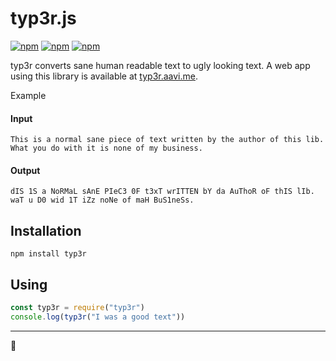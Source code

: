 # typ3r.js

[![npm](https://img.shields.io/npm/v/typ3r.svg)](https://www.npmjs.com/package/typ3r)
[![npm](https://img.shields.io/npm/dm/typ3r.svg)](https://www.npmjs.com/package/typ3r)
[![npm](https://img.shields.io/npm/l/typ3r.svg)]()

typ3r converts sane human readable text to ugly looking text. A web app using this library is available at [typ3r.aavi.me](http://typ3r.aavi.me/).

Example

#### Input

```
This is a normal sane piece of text written by the author of this lib.
What you do with it is none of my business.
```

#### Output

```
dIS 1S a NoRMaL sAnE PIeC3 0F t3xT wrITTEN bY da AuThoR oF thIS lIb.
waT u D0 wid 1T iZz noNe of maH BuS1neSs.
```


## Installation

```
npm install typ3r
```


## Using

```js
const typ3r = require("typ3r")
console.log(typ3r("I was a good text"))
```

----

🍻
